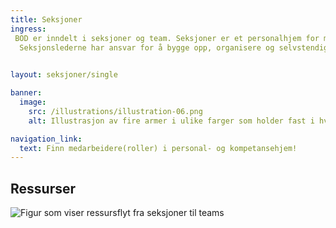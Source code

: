 ```yaml
---
title: Seksjoner
ingress: 
 BOD er inndelt i seksjoner og team. Seksjoner er et personalhjem for medarbeidere fra felles kompetanseområder. Seksjonene skal bygge kompetansekapasitet og avgir ressurser(roller) til leveranse-områder, som til Digdir sine produktgrupper/tilhørende team, prosjekter og andre tiltak. 
  Seksjonslederne har ansvar for å bygge opp, organisere og selvstendiggjøre fagmiljøene på best mulig måte. Å bygge kompetansekapasitet innebærer rekruttering, opplæring og utvikling av ansatte. Videre sørge for at vi investerer i nye fagfelt, og system for kunnskapsdeling. Dette for å øke kunnskap og kompetanse, sikre ferdigheter og læring av hverandre, for å styrke vår samlede kapasitet, inn mot vårt fremtidige behov.
 

layout: seksjoner/single

banner:
  image:
    src: /illustrations/illustration-06.png
    alt: Illustrasjon av fire armer i ulike farger som holder fast i hverandre

navigation_link:
  text: Finn medarbeidere(roller) i personal- og kompetansehjem!
---
```


## Ressurser

![Figur som viser ressursflyt fra seksjoner til teams](/images/pom-vs-sections.svg)
